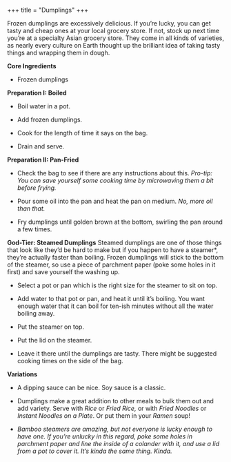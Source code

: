 +++
title = "Dumplings"
+++

Frozen dumplings are excessively delicious. If you’re lucky, you can get
tasty and cheap ones at your local grocery store. If not, stock up next time
you’re at a specialty Asian grocery store. They come in all kinds of varieties,
as nearly every culture on Earth thought up the brilliant idea of taking tasty
things and wrapping them in dough.

**Core Ingredients**
- Frozen dumplings

**Preparation I: Boiled**
- Boil water in a pot.

- Add frozen dumplings.

- Cook for the length of time it says on the bag.

- Drain and serve.

**Preparation II: Pan-Fried**
- Check the bag to see if there are any instructions about this. _Pro-tip: You
can save yourself some cooking time by microwaving them a bit before frying._

- Pour some oil into the pan and heat the pan on medium. _No, more oil than
that._

- Fry dumplings until golden brown at the bottom, swirling the pan
around a few times.



**God-Tier: Steamed Dumplings**
Steamed dumplings are one of those things that look like they’d be hard
to make but if you happen to have a steamer*, they’re actually faster than
boiling. Frozen dumplings will stick to the bottom of the steamer, so use a
piece of parchment paper (poke some holes in it first) and save yourself the
washing up.

- Select a pot or pan which is the right size for the steamer to sit on top.

- Add water to that pot or pan, and heat it until it’s boiling. You want
enough water that it can boil for ten-ish minutes without all the water
boiling away.

- Put the steamer on top.

- Put the lid on the steamer.

- Leave it there until the dumplings are tasty. There might be suggested
cooking times on the side of the bag.

**Variations**
- A dipping sauce can be nice. Soy sauce is a classic.

- Dumplings make a great addition to other meals to bulk them out and
add variety. Serve with _Rice_ or _Fried Rice,_ or with _Fried Noodles_ or _Instant
Noodles on a Plate_. Or put them in your _Ramen_ soup!

* _Bamboo steamers are amazing, but not everyone is lucky enough to have one. If
you’re unlucky in this regard, poke some holes in parchment paper and line the inside
of a colander with it, and use a lid from a pot to cover it. It’s kinda the same thing.
Kinda._